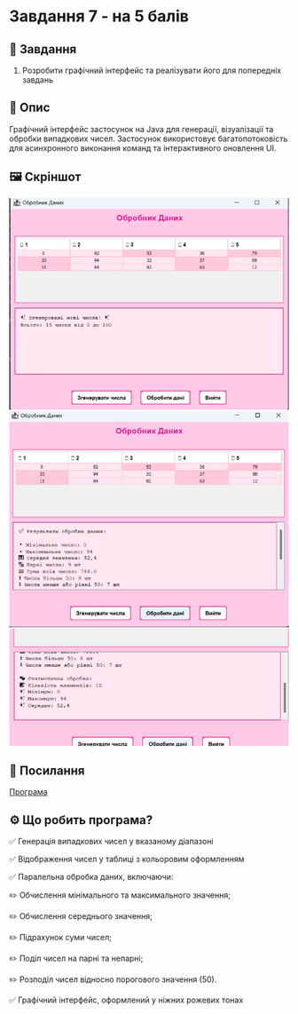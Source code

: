 # Завдання 7 - на 5 балів 
## 📌 Завдання
1. Розробити графічний інтерфейс та реалізувати його для попередніх завдань
## 📖 Опис
Графічний інтерфейс застосунок на Java для генерації, візуалізації та обробки випадкових чисел. Застосунок використовує багатопотоковість для асинхронного виконання команд та інтерактивного оновлення UI.
## 🖼️ Скріншот
![task7.1.jpg](../../../image/task7.1.jpg) ![task7.2.jpg](../../../image/task7.2.jpg) ![task7.3.jpg](../../../image/task7.3.jpg)
## 🔗 Посилання
[Програма]()
## ⚙️ Що робить програма?
✅ Генерація випадкових чисел у вказаному діапазоні

✅ Відображення чисел у таблиці з кольоровим оформленням

✅ Паралельна обробка даних, включаючи:

  ✏️ Обчислення мінімального та максимального значення;

  ✏️️ Обчислення середнього значення;

  ✏️ Підрахунок суми чисел;

  ✏️ Поділ чисел на парні та непарні;

  ✏️ Розподіл чисел відносно порогового значення (50).

✅ Графічний інтерфейс, оформлений у ніжних рожевих тонах